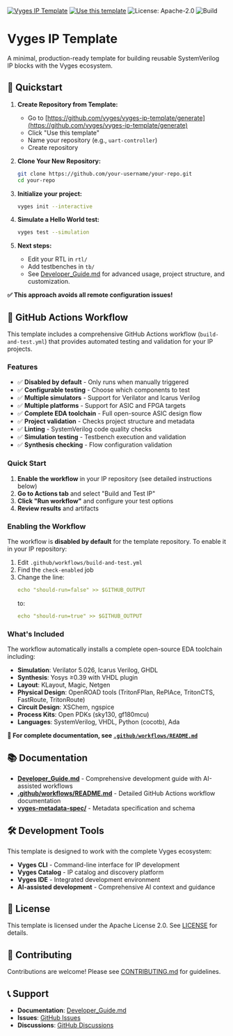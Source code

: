 [![Vyges IP Template](https://img.shields.io/badge/template-vyges--ip--template-blue)](https://github.com/vyges/vyges-ip-template)
[![Use this template](https://img.shields.io/badge/Use%20this%20template-vyges--ip--template-brightgreen?style=for-the-badge)](https://github.com/vyges/vyges-ip-template/generate)
![License: Apache-2.0](https://img.shields.io/badge/License-Apache--2.0-blue.svg)
![Build](https://github.com/vyges/vyges-ip-template/actions/workflows/test.yml/badge.svg)

# Vyges IP Template

A minimal, production-ready template for building reusable SystemVerilog IP blocks with the Vyges ecosystem.

## 🚀 Quickstart

1. **Create Repository from Template:**
   - Go to [https://github.com/vyges/vyges-ip-template/generate](https://github.com/vyges/vyges-ip-template/generate)
   - Click "Use this template"
   - Name your repository (e.g., `uart-controller`)
   - Create repository

2. **Clone Your New Repository:**
   ```bash
   git clone https://github.com/your-username/your-repo.git
   cd your-repo
   ```

3. **Initialize your project:**
   ```bash
   vyges init --interactive
   ```

4. **Simulate a Hello World test:**
   ```bash
   vyges test --simulation
   ```

5. **Next steps:**
   - Edit your RTL in `rtl/`
   - Add testbenches in `tb/`
   - See [Developer_Guide.md](Developer_Guide.md) for advanced usage, project structure, and customization.

**✅ This approach avoids all remote configuration issues!**

## 🔧 GitHub Actions Workflow

This template includes a comprehensive GitHub Actions workflow (`build-and-test.yml`) that provides automated testing and validation for your IP projects.

### Features

- ✅ **Disabled by default** - Only runs when manually triggered
- ✅ **Configurable testing** - Choose which components to test
- ✅ **Multiple simulators** - Support for Verilator and Icarus Verilog
- ✅ **Multiple platforms** - Support for ASIC and FPGA targets
- ✅ **Complete EDA toolchain** - Full open-source ASIC design flow
- ✅ **Project validation** - Checks project structure and metadata
- ✅ **Linting** - SystemVerilog code quality checks
- ✅ **Simulation testing** - Testbench execution and validation
- ✅ **Synthesis checking** - Flow configuration validation

### Quick Start

1. **Enable the workflow** in your IP repository (see detailed instructions below)
2. **Go to Actions tab** and select "Build and Test IP"
3. **Click "Run workflow"** and configure your test options
4. **Review results** and artifacts

### Enabling the Workflow

The workflow is **disabled by default** for the template repository. To enable it in your IP repository:

1. Edit `.github/workflows/build-and-test.yml`
2. Find the `check-enabled` job
3. Change the line:
   ```yaml
   echo "should-run=false" >> $GITHUB_OUTPUT
   ```
   to:
   ```yaml
   echo "should-run=true" >> $GITHUB_OUTPUT
   ```

### What's Included

The workflow automatically installs a complete open-source EDA toolchain including:
- **Simulation**: Verilator 5.026, Icarus Verilog, GHDL
- **Synthesis**: Yosys ≥0.39 with VHDL plugin
- **Layout**: KLayout, Magic, Netgen
- **Physical Design**: OpenROAD tools (TritonFPlan, RePlAce, TritonCTS, FastRoute, TritonRoute)
- **Circuit Design**: XSChem, ngspice
- **Process Kits**: Open PDKs (sky130, gf180mcu)
- **Languages**: SystemVerilog, VHDL, Python (cocotb), Ada

**📖 For complete documentation, see [`.github/workflows/README.md`](.github/workflows/README.md)**

## 📚 Documentation

- **[Developer_Guide.md](Developer_Guide.md)** - Comprehensive development guide with AI-assisted workflows
- **[.github/workflows/README.md](.github/workflows/README.md)** - Detailed GitHub Actions workflow documentation
- **[vyges-metadata-spec/](https://github.com/vyges/vyges-metadata-spec)** - Metadata specification and schema

## 🛠️ Development Tools

This template is designed to work with the complete Vyges ecosystem:

- **Vyges CLI** - Command-line interface for IP development
- **Vyges Catalog** - IP catalog and discovery platform
- **Vyges IDE** - Integrated development environment
- **AI-assisted development** - Comprehensive AI context and guidance

## 📄 License

This template is licensed under the Apache License 2.0. See [LICENSE](LICENSE) for details.

## 🤝 Contributing

Contributions are welcome! Please see [CONTRIBUTING.md](CONTRIBUTING.md) for guidelines.

## 📞 Support

- **Documentation**: [Developer_Guide.md](Developer_Guide.md)
- **Issues**: [GitHub Issues](https://github.com/vyges/vyges-ip-template/issues)
- **Discussions**: [GitHub Discussions](https://github.com/vyges/vyges-ip-template/discussions)
